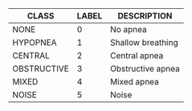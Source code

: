 | CLASS   | LABEL | DESCRIPTION |
| ------- | ----- | ----------- |
| NONE    | 0     | No apnea    |
| HYPOPNEA| 1     | Shallow breathing |
| CENTRAL | 2     | Central apnea |
| OBSTRUCTIVE | 3 | Obstructive apnea |
| MIXED   | 4     | Mixed apnea |
| NOISE   | 5     | Noise |
